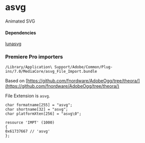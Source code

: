 # asvg

Animated SVG

#### Dependencies

[lunasvg](https://github.com/sammycage/lunasvg)

### Premiere Pro importers

`/Library/Application\ Support/Adobe/Common/Plug-ins/7.0/MediaCore/asvg_File_Import.bundle`

Based on  [https://github.com/fnordware/AdobeOgg/tree/theora/](https://github.com/fnordware/AdobeOgg/tree/theora/)

File Extension is `asvg`.

```
char formatname[255] = "asvg";
char shortname[32] = "asvg";
char platformXten[256] = "asvg\0";
```

```
resource 'IMPT' (1000)
{
0x61737667 // 'asvg'
};
```